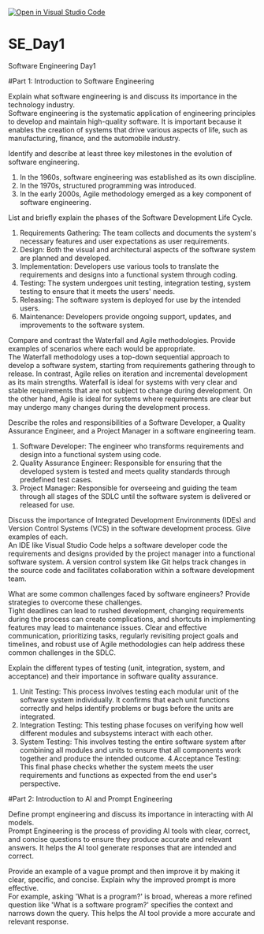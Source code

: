 [![Open in Visual Studio Code](https://classroom.github.com/assets/open-in-vscode-2e0aaae1b6195c2367325f4f02e2d04e9abb55f0b24a779b69b11b9e10269abc.svg)](https://classroom.github.com/online_ide?assignment_repo_id=15570823&assignment_repo_type=AssignmentRepo)
# SE_Day1
Software Engineering Day1 

#Part 1: Introduction to Software Engineering

Explain what software engineering is and discuss its importance in the technology industry.  
Software engineering is the systematic application of engineering principles to develop and maintain high-quality software. It is important because it enables the creation of systems that drive various aspects of life, such as manufacturing, finance, and the automobile industry.

Identify and describe at least three key milestones in the evolution of software engineering.
1. In the 1960s, software engineering was established as its own discipline.
2. In the 1970s, structured programming was introduced.
3. In the early 2000s, Agile methodology emerged as a key component of software engineering.

List and briefly explain the phases of the Software Development Life Cycle.  
1. Requirements Gathering: The team collects and documents the system's necessary features and user expectations as user requirements.
2. Design: Both the visual and architectural aspects of the software system are planned and developed.
3. Implementation: Developers use various tools to translate the requirements and designs into a functional system through coding.
4. Testing: The system undergoes unit testing, integration testing, system testing to ensure that it meets the users' needs.
5. Releasing: The software system is deployed for use by the intended users.
6. Maintenance: Developers provide ongoing support, updates, and improvements to the software system.

Compare and contrast the Waterfall and Agile methodologies. Provide examples of scenarios where each would be appropriate.  
The Waterfall methodology uses a top-down sequential approach to develop a software system, starting from requirements gathering through to release. In contrast, Agile relies on iteration and incremental development as its main strengths. Waterfall is ideal for systems with very clear and stable requirements that are not subject to change during development. On the other hand, Agile is ideal for systems where requirements are clear but may undergo many changes during the development process.

Describe the roles and responsibilities of a Software Developer, a Quality Assurance Engineer, and a Project Manager in a software engineering team.  
1. Software Developer: The engineer who transforms requirements and design into a functional system using code.
2. Quality Assurance Engineer: Responsible for ensuring that the developed system is tested and meets quality standards through predefined test cases.
3. Project Manager: Responsible for overseeing and guiding the team through all stages of the SDLC until the software system is delivered or released for use.

Discuss the importance of Integrated Development Environments (IDEs) and Version Control Systems (VCS) in the software development process. Give examples of each.  
An IDE like Visual Studio Code helps a software developer code the requirements and designs provided by the project manager into a functional software system. A version control system like Git helps track changes in the source code and facilitates collaboration within a software development team.

What are some common challenges faced by software engineers? Provide strategies to overcome these challenges.  
Tight deadlines can lead to rushed development, changing requirements during the process can create complications, and shortcuts in implementing features may lead to maintenance issues. Clear and effective communication, prioritizing tasks, regularly revisiting project goals and timelines, and robust use of Agile methodologies can help address these common challenges in the SDLC.

Explain the different types of testing (unit, integration, system, and acceptance) and their importance in software quality assurance.  
1. Unit Testing: This process involves testing each modular unit of the software system individually. It confirms that each unit functions correctly and helps identify problems or bugs before the units are integrated.
2. Integration Testing: This testing phase focuses on verifying how well different modules and subsystems interact with each other.
3. System Testing: This involves testing the entire software system after combining all modules and units to ensure that all components work together and produce the intended outcome.
4.Acceptance Testing: This final phase checks whether the system meets the user requirements and functions as expected from the end user's perspective.

#Part 2: Introduction to AI and Prompt Engineering


Define prompt engineering and discuss its importance in interacting with AI models.  
Prompt Engineering is the process of providing AI tools with clear, correct, and concise questions to ensure they produce accurate and relevant answers. It helps the AI tool generate responses that are intended and correct.

Provide an example of a vague prompt and then improve it by making it clear, specific, and concise. Explain why the improved prompt is more effective.  
For example, asking 'What is a program?' is broad, whereas a more refined question like 'What is a software program?' specifies the context and narrows down the query. This helps the AI tool provide a more accurate and relevant response.
